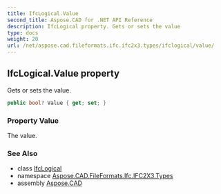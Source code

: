 ```yaml
---
title: IfcLogical.Value
second_title: Aspose.CAD for .NET API Reference
description: IfcLogical property. Gets or sets the value
type: docs
weight: 20
url: /net/aspose.cad.fileformats.ifc.ifc2x3.types/ifclogical/value/
---
```

## IfcLogical.Value property

Gets or sets the value.

```csharp
public bool? Value { get; set; }
```

### Property Value

The value.

### See Also

* class [IfcLogical](../)
* namespace [Aspose.CAD.FileFormats.Ifc.IFC2X3.Types](../../ifclogical/)
* assembly [Aspose.CAD](../../../)


